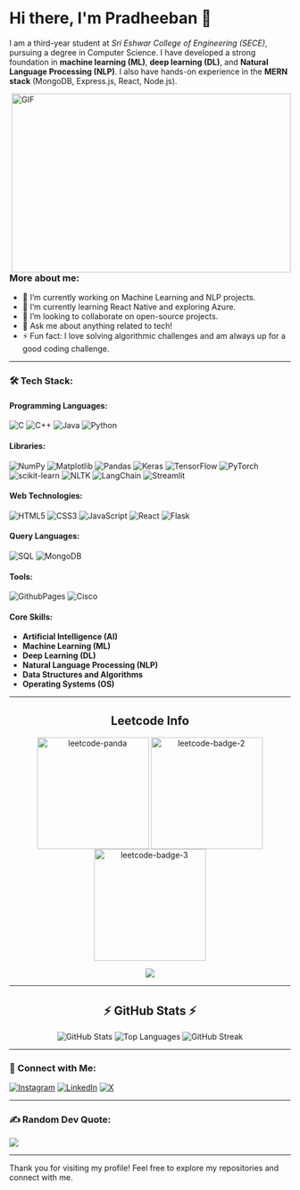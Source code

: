 # Hi there, I'm Pradheeban 👋

I am a third-year student at *Sri Eshwar College of Engineering (SECE)*, pursuing a degree in Computer Science.  I have developed a strong foundation in **machine learning (ML)**, **deep learning (DL)**, and **Natural Language Processing (NLP)**. I also have hands-on experience in the **MERN stack** (MongoDB, Express.js, React, Node.js).

<img align="right" alt="GIF" src="" width="500" height="320" />

### More about me:
- 🔭 I’m currently working on Machine Learning and NLP projects.
- 🌱 I’m currently learning React Native and exploring Azure.
- 👯 I’m looking to collaborate on open-source projects.
- 💬 Ask me about anything related to tech!
- ⚡ Fun fact: I love solving algorithmic challenges and am always up for a good coding challenge.
  
---

### 🛠 Tech Stack:

#### **Programming Languages:**
![C](https://img.shields.io/badge/c-%2300599C.svg?style=for-the-badge&logo=c&logoColor=white)
![C++](https://img.shields.io/badge/c++-%2300599C.svg?style=for-the-badge&logo=c%2B%2B&logoColor=white)
![Java](https://img.shields.io/badge/java-%23ED8B00.svg?style=for-the-badge&logo=openjdk&logoColor=white)
![Python](https://img.shields.io/badge/python-3670A0?style=for-the-badge&logo=python&logoColor=ffdd54)

#### **Libraries:**
![NumPy](https://img.shields.io/badge/numpy-%23013243.svg?style=for-the-badge&logo=numpy&logoColor=white)
![Matplotlib](https://img.shields.io/badge/Matplotlib-%23ffffff.svg?style=for-the-badge&logo=Matplotlib&logoColor=black)
![Pandas](https://img.shields.io/badge/pandas-%23150458.svg?style=for-the-badge&logo=pandas&logoColor=white)
![Keras](https://img.shields.io/badge/Keras-%23D00000.svg?style=for-the-badge&logo=Keras&logoColor=white)
![TensorFlow](https://img.shields.io/badge/TensorFlow-%23FF6F00.svg?style=for-the-badge&logo=TensorFlow&logoColor=white)
![PyTorch](https://img.shields.io/badge/PyTorch-%23EE4C2C.svg?style=for-the-badge&logo=PyTorch&logoColor=white)
![scikit-learn](https://img.shields.io/badge/scikit--learn-%23F7931E.svg?style=for-the-badge&logo=scikit-learn&logoColor=white)
![NLTK](https://img.shields.io/badge/NLTK-%2302b875.svg?style=flat-square&logo=nltk&logoColor=white)
![LangChain](https://img.shields.io/badge/LangChain-%23497FBE.svg?style=flat-square&logo=langchain&logoColor=white)
![Streamlit](https://img.shields.io/badge/Streamlit-%23FF4B4B.svg?style=flat-square&logo=streamlit&logoColor=white)

#### **Web Technologies:**
![HTML5](https://img.shields.io/badge/HTML5-%23E34F26.svg?style=for-the-badge&logo=html5&logoColor=white)
![CSS3](https://img.shields.io/badge/CSS3-%231572B6.svg?style=for-the-badge&logo=css3&logoColor=white)
![JavaScript](https://img.shields.io/badge/javascript-%23323330.svg?style=for-the-badge&logo=javascript&logoColor=%23F7DF1E)
![React](https://img.shields.io/badge/React-%2361DAFB.svg?style=for-the-badge&logo=react&logoColor=black)
![Flask](https://img.shields.io/badge/flask-%23000.svg?style=for-the-badge&logo=flask&logoColor=white)

#### **Query Languages:**
![SQL](https://img.shields.io/badge/mysql-4479A1.svg?style=for-the-badge&logo=mysql&logoColor=white)
![MongoDB](https://img.shields.io/badge/MongoDB-%234ea94b.svg?style=for-the-badge&logo=mongodb&logoColor=white)

#### **Tools:**
![GithubPages](https://img.shields.io/badge/github%20pages-121013?style=for-the-badge&logo=github&logoColor=white)
![Cisco](https://img.shields.io/badge/cisco-%23049fd9.svg?style=for-the-badge&logo=cisco&logoColor=black)

#### **Core Skills:**
- **Artificial Intelligence (AI)**
- **Machine Learning (ML)**
- **Deep Learning (DL)**
- **Natural Language Processing (NLP)**
- **Data Structures and Algorithms**
- **Operating Systems (OS)**

---

<h2 align="center">Leetcode Info</h2>  
<p align="center">
  <a href="https://leetcode.com/u/pradheeban15/" target="_blank"><img align="center" src="https://assets.leetcode.com/static_assets/others/Introduction_to_Pandas.gif" alt="leetcode-panda" height="200" width="200" /></a>
  <a href="https://leetcode.com/u/pradheeban15/" target="_blank"><img align="center" src="https://assets.leetcode.com/static_assets/marketing/2024-50.gif" alt="leetcode-badge-2" height="200" width="200" /></a>
  <a href="https://leetcode.com/u/pradheeban15/" target="_blank"><img align="center" src="https://assets.leetcode.com/static_assets/marketing/2024-100-new.gif" alt="leetcode-badge-3" height="200" width="200" /></a>
</p>
<p align="center">
  <img align="top" flex-grow="1" src="https://leetcard.jacoblin.cool/pradheeban15?theme=dark&font=Nunito&ext=heatmap" />  
</p>

---

<h2 align="center">⚡ GitHub Stats ⚡</h2>  

<div align="center">
  
![GitHub Stats](https://github-readme-stats.vercel.app/api?username=PradheebanAnandhan&show_icons=true&theme=radical)
![Top Languages](https://github-readme-stats.vercel.app/api/top-langs/?username=PradheebanAnandhan&layout=compact)
![GitHub Streak](https://github-readme-streak-stats.herokuapp.com/?user=PradheebanAnandhan)

</div>

---

### 🔗 Connect with Me:
[![Instagram](https://img.shields.io/badge/Instagram-%23E4405F.svg?logo=Instagram&logoColor=white)](https://instagram.com/) 
[![LinkedIn](https://img.shields.io/badge/LinkedIn-%230077B5.svg?logo=linkedin&logoColor=white)](https://www.linkedin.com/in/pradheeban/)
[![X](https://img.shields.io/badge/X-black.svg?logo=X&logoColor=white)](https://x.com/@) 

---

### ✍ Random Dev Quote:
![](https://quotes-github-readme.vercel.app/api?type=horizontal&theme=radical)

---

Thank you for visiting my profile! Feel free to explore my repositories and connect with me.
